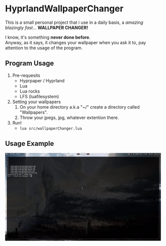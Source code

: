 # HyprlandWallpaperChanger

<p>
    This is a small personal project that i use in a daily basis, a <em>amazing</em> <em>blazingly fast</em>... <strong>WALLPAPER CHANGER!</strong>
</p>
<p>
    I know, it's something <strong>never done before</strong>.<br>
    Anyway, as it says, it changes your wallpaper when you ask it to, pay attention to the usage of the program.<br>
</p>

## Program Usage

1. Pre-requesits 
    - Hyprpaper / Hyprland
    - Lua
    - Lua rocks
    - LFS (luafilesystem)
2. Setting your wallpapers
    1. On your home directory a.k.a "~/" create a directory called "Wallpapers".
    2. Throw your jpegs, jpg, whatever extention there.
3. Run! 
    - <code>lua src/wallpaperChanger.lua</code>

## Usage Example
![Usage](./media/example.gif) 
